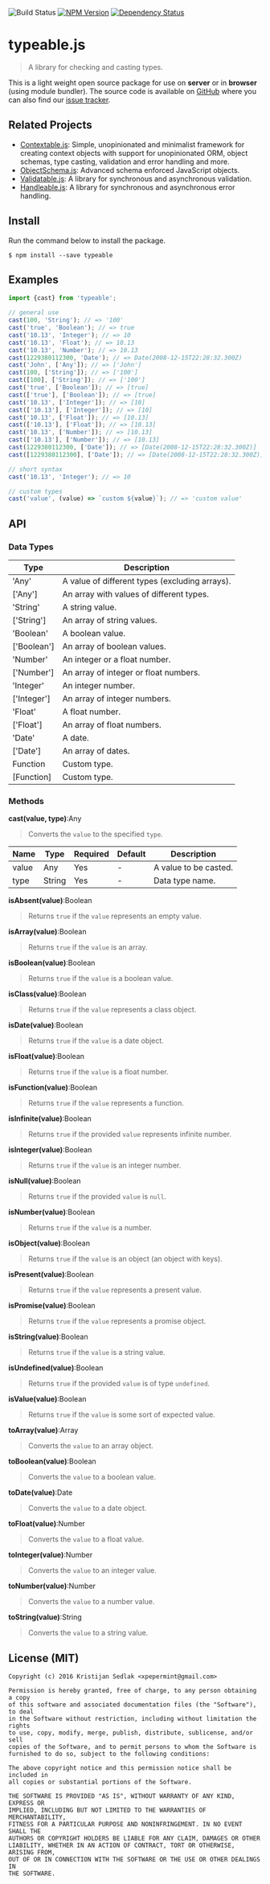 ![Build Status](https://travis-ci.org/xpepermint/typeablejs.svg?branch=master)&nbsp;[![NPM Version](https://badge.fury.io/js/typeable.svg)](https://badge.fury.io/js/typeable)&nbsp;[![Dependency Status](https://gemnasium.com/xpepermint/typeablejs.svg)](https://gemnasium.com/xpepermint/typeablejs)

# typeable.js

> A library for checking and casting types.

This is a light weight open source package for use on **server** or in **browser** (using module bundler). The source code is available on [GitHub](https://github.com/xpepermint/typeablejs) where you can also find our [issue tracker](https://github.com/xpepermint/typeablejs/issues).

## Related Projects

* [Contextable.js](https://github.com/xpepermint/contextablejs): Simple, unopinionated and minimalist framework for creating context objects with support for unopinionated ORM, object schemas, type casting, validation and error handling and more.
* [ObjectSchema.js](https://github.com/xpepermint/objectschemajs): Advanced schema enforced JavaScript objects.
* [Validatable.js](https://github.com/xpepermint/validatablejs): A library for synchronous and asynchronous validation.
* [Handleable.js](https://github.com/xpepermint/handleablejs): A library for synchronous and asynchronous error handling.

## Install

Run the command below to install the package.

```
$ npm install --save typeable
```

## Examples

```js
import {cast} from 'typeable';

// general use
cast(100, 'String'); // => '100'
cast('true', 'Boolean'); // => true
cast('10.13', 'Integer'); // => 10
cast('10.13', 'Float'); // => 10.13
cast('10.13', 'Number'); // => 10.13
cast(1229380112300, 'Date'); // => Date(2008-12-15T22:28:32.300Z)
cast('John', ['Any']); // => ['John']
cast(100, ['String']); // => ['100']
cast([100], ['String']); // => ['100']
cast('true', ['Boolean']); // => [true]
cast(['true'], ['Boolean']); // => [true]
cast('10.13', ['Integer']); // => [10]
cast(['10.13'], ['Integer']); // => [10]
cast('10.13', ['Float']); // => [10.13]
cast(['10.13'], ['Float']); // => [10.13]
cast('10.13', ['Number']); // => [10.13]
cast(['10.13'], ['Number']); // => [10.13]
cast(1229380112300, ['Date']); // => [Date(2008-12-15T22:28:32.300Z)]
cast([1229380112300], ['Date']); // => [Date(2008-12-15T22:28:32.300Z)]

// short syntax
cast('10.13', 'Integer'); // => 10

// custom types
cast('value', (value) => `custom ${value}`); // => 'custom value'
```

## API

### Data Types

| Type | Description
|------|------------
| 'Any' | A value of different types (excluding arrays).
| ['Any'] | An array with values of different types.
| 'String' | A string value.
| ['String'] | An array of string values.
| 'Boolean' | A boolean value.
| ['Boolean'] | An array of boolean values.
| 'Number' | An integer or a float number.
| ['Number'] | An array of integer or float numbers.
| 'Integer' | An integer number.
| ['Integer'] | An array of integer numbers.
| 'Float' | A float number.
| ['Float'] | An array of float numbers.
| 'Date' | A date.
| ['Date'] | An array of dates.
| Function | Custom type.
| [Function] | Custom type.

### Methods

**cast(value, type)**:Any
> Converts the `value` to the specified `type`.

| Name | Type | Required | Default | Description
|------|------|----------|---------|------------
| value | Any | Yes | - | A value to be casted.
| type | String | Yes | - | Data type name.

**isAbsent(value)**:Boolean
> Returns `true` if the `value` represents an empty value.

**isArray(value)**:Boolean
> Returns `true` if the `value` is an array.

**isBoolean(value)**:Boolean
> Returns `true` if the `value` is a boolean value.

**isClass(value)**:Boolean
> Returns `true` if the `value` represents a class object.

**isDate(value)**:Boolean
> Returns `true` if the `value` is a date object.

**isFloat(value)**:Boolean
> Returns `true` if the `value` is a float number.

**isFunction(value)**:Boolean
> Returns `true` if the `value` represents a function.

**isInfinite(value)**:Boolean
> Returns `true` if the provided `value` represents infinite number.

**isInteger(value)**:Boolean
> Returns `true` if the `value` is an integer number.

**isNull(value)**:Boolean
> Returns `true` if the provided `value` is `null`.

**isNumber(value)**:Boolean
> Returns `true` if the `value` is a number.

**isObject(value)**:Boolean
> Returns `true` if the `value` is an object (an object with keys).

**isPresent(value)**:Boolean
> Returns `true` if the `value` represents a present value.

**isPromise(value)**:Boolean
> Returns `true` if the `value` represents a promise object.

**isString(value)**:Boolean
> Returns `true` if the `value` is a string value.

**isUndefined(value)**:Boolean
> Returns `true` if the provided `value` is of type `undefined`.

**isValue(value)**:Boolean
> Returns `true` if the `value` is some sort of expected value.

**toArray(value)**:Array
> Converts the `value` to an array object.

**toBoolean(value)**:Boolean
> Converts the `value` to a boolean value.

**toDate(value)**:Date
> Converts the `value` to a date object.

**toFloat(value)**:Number
> Converts the `value` to a float value.

**toInteger(value)**:Number
> Converts the `value` to an integer value.

**toNumber(value)**:Number
> Converts the `value` to a number value.

**toString(value)**:String
> Converts the `value` to a string value.

## License (MIT)

```
Copyright (c) 2016 Kristijan Sedlak <xpepermint@gmail.com>

Permission is hereby granted, free of charge, to any person obtaining a copy
of this software and associated documentation files (the "Software"), to deal
in the Software without restriction, including without limitation the rights
to use, copy, modify, merge, publish, distribute, sublicense, and/or sell
copies of the Software, and to permit persons to whom the Software is
furnished to do so, subject to the following conditions:

The above copyright notice and this permission notice shall be included in
all copies or substantial portions of the Software.

THE SOFTWARE IS PROVIDED "AS IS", WITHOUT WARRANTY OF ANY KIND, EXPRESS OR
IMPLIED, INCLUDING BUT NOT LIMITED TO THE WARRANTIES OF MERCHANTABILITY,
FITNESS FOR A PARTICULAR PURPOSE AND NONINFRINGEMENT. IN NO EVENT SHALL THE
AUTHORS OR COPYRIGHT HOLDERS BE LIABLE FOR ANY CLAIM, DAMAGES OR OTHER
LIABILITY, WHETHER IN AN ACTION OF CONTRACT, TORT OR OTHERWISE, ARISING FROM,
OUT OF OR IN CONNECTION WITH THE SOFTWARE OR THE USE OR OTHER DEALINGS IN
THE SOFTWARE.
```
